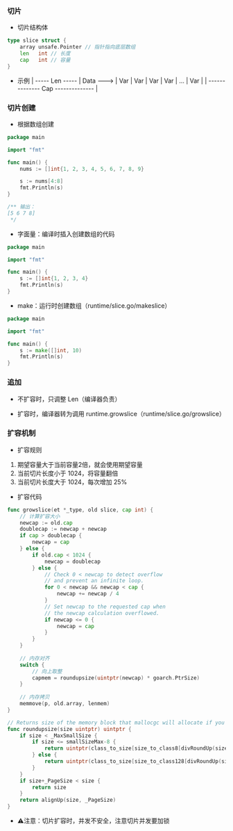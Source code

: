 ### 切片

* 切片结构体

```go
type slice struct {
	array unsafe.Pointer // 指针指向底层数组
	len   int // 长度
	cap   int // 容量
}
```

* 示例
          | ----- Len ----- |
Data ---> | Var | Var | Var | Var | ... | Var |
          | -------------- Cap -------------- |


### 切片创建

* 根据数组创建

```go
package main

import "fmt"

func main() {
	nums := []int{1, 2, 3, 4, 5, 6, 7, 8, 9}

	s := nums[4:8]
	fmt.Println(s)
}

/** 输出：
[5 6 7 8]
 */
```

* 字面量：编译时插入创建数组的代码

```go
package main

import "fmt"

func main() {
	s := []int{1, 2, 3, 4}
	fmt.Println(s)
}
```

* make：运行时创建数组（runtime/slice.go/makeslice）

```go
package main

import "fmt"

func main() {
	s := make([]int, 10)
	fmt.Println(s)
}
```


### 追加

* 不扩容时，只调整 Len（编译器负责）

* 扩容时，编译器转为调用 runtime.growslice（runtime/slice.go/growslice）


### 扩容机制

* 扩容规则

1. 期望容量大于当前容量2倍，就会使用期望容量
2. 当前切片长度小于 1024，将容量翻倍
3. 当前切片长度大于 1024，每次增加 25%


* 扩容代码

```go
func growslice(et *_type, old slice, cap int) {
    // 计算扩容大小
	newcap := old.cap
	doublecap := newcap + newcap
	if cap > doublecap {
		newcap = cap
	} else {
		if old.cap < 1024 {
			newcap = doublecap
		} else {
			// Check 0 < newcap to detect overflow
			// and prevent an infinite loop.
			for 0 < newcap && newcap < cap {
				newcap += newcap / 4
			}
			// Set newcap to the requested cap when
			// the newcap calculation overflowed.
			if newcap <= 0 {
				newcap = cap
			}
		}
	}
    
	// 内存对齐
    switch {
        // 向上取整
        capmem = roundupsize(uintptr(newcap) * goarch.PtrSize)
    }
	
	// 内存拷贝
    memmove(p, old.array, lenmem)
}

// Returns size of the memory block that mallocgc will allocate if you ask for the size.
func roundupsize(size uintptr) uintptr {
	if size < _MaxSmallSize {
		if size <= smallSizeMax-8 {
			return uintptr(class_to_size[size_to_class8[divRoundUp(size, smallSizeDiv)]])
		} else {
			return uintptr(class_to_size[size_to_class128[divRoundUp(size-smallSizeMax, largeSizeDiv)]])
		}
	}
	if size+_PageSize < size {
		return size
	}
	return alignUp(size, _PageSize)
}
```


* ⚠️注意：切片扩容时，并发不安全，注意切片并发要加锁

